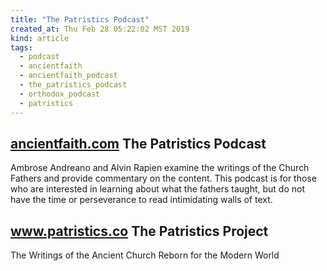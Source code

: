 ```yaml
---
title: "The Patristics Podcast"
created_at: Thu Feb 28 05:22:02 MST 2019
kind: article
tags:
  - podcast
  - ancientfaith
  - ancientfaith_podcast
  - the_patristics_podcast
  - orthodox_podcast
  - patristics
---
```


<h2>
  <a href="https://www.ancientfaith.com/podcasts/patristicspodcast" target="_blank">ancientfaith.com</a>
  The Patristics Podcast
</h2>

Ambrose Andreano and Alvin Rapien examine the writings of the Church
Fathers and provide commentary on the content. This podcast is for those
who are interested in learning about what the fathers taught, but do
not have the time or perseverance to read intimidating walls of text.

<h2>
  <a href="https://www.patristics.co/" target="_blank">www.patristics.co</a>
  The Patristics Project
</h2>

The Writings of the Ancient Church Reborn for the Modern World

<!--
html boilerplate fragments
<a href="" target="_blank"></a>
<a name=""></a>
<img src="" width="400px">
<ul>
  <li></li>
  <li><a href="" target="_blank"></a></li>
</ul>
<pre>
</pre>
<p style="margin-bottom: 2em;"></p>
<hr style="border: 0; height: 3px; background: #333; background-image: linear-gradient(to right, #ccc, #333, #ccc);">
<pre><code>
</code></pre>
<math xmlns='http://www.w3.org/1998/Math/MathML' display='block'>
</math>
:-->
